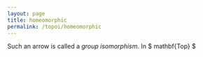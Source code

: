 ```yaml
---
layout: page
title: homeomorphic
permalink: /topoi/homeomorphic
---
```

Such an arrow is called a _group isomorphism_. In $ mathbf{Top} $ 
